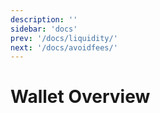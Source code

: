 ```yaml
---
description: ''
sidebar: 'docs'
prev: '/docs/liquidity/'
next: '/docs/avoidfees/'
---
```


# Wallet Overview
